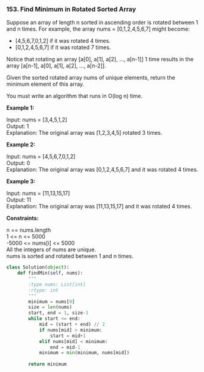 ### 153. Find Minimum in Rotated Sorted Array

Suppose an array of length n sorted in ascending order is rotated between 1 and n times. For example, the array nums = [0,1,2,4,5,6,7] might become:

* [4,5,6,7,0,1,2] if it was rotated 4 times.
* [0,1,2,4,5,6,7] if it was rotated 7 times.

Notice that rotating an array [a[0], a[1], a[2], ..., a[n-1]] 1 time results in the array [a[n-1], a[0], a[1], a[2], ..., a[n-2]].

Given the sorted rotated array nums of unique elements, return the minimum element of this array.

You must write an algorithm that runs in O(log n) time.

**Example 1:**

Input: nums = [3,4,5,1,2]  
Output: 1  
Explanation: The original array was [1,2,3,4,5] rotated 3 times.  

**Example 2:**

Input: nums = [4,5,6,7,0,1,2]  
Output: 0  
Explanation: The original array was [0,1,2,4,5,6,7] and it was rotated 4 times.

**Example 3:**

Input: nums = [11,13,15,17]  
Output: 11  
Explanation: The original array was [11,13,15,17] and it was rotated 4 times. 

**Constraints:**

n == nums.length  
1 <= n <= 5000  
-5000 <= nums[i] <= 5000  
All the integers of nums are unique.  
nums is sorted and rotated between 1 and n times.  

```python
class Solution(object):
    def findMin(self, nums):
        """
        :type nums: List[int]
        :rtype: int
        """
        minimum = nums[0]
        size = len(nums)
        start, end = 1, size-1
        while start <= end:
            mid = (start + end) // 2
            if nums[mid] > minimum:
                start = mid+1
            elif nums[mid] < minimum:
                end = mid-1
            minimum = min(minimum, nums[mid])
        
        return minimum
```